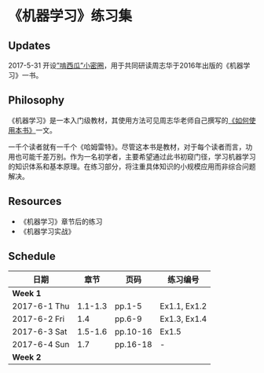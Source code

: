 # 《机器学习》练习集

## Updates

2017-5-31 开设[”啃西瓜”小密圈](http://t.xiaomiquan.com/uNvNBi6)，用于共同研读周志华于2016年出版的《机器学习》一书。

## Philosophy

《机器学习》是一本入门级教材，其使用方法可见周志华老师自己撰写的[《如何使用本书》](https://cs.nju.edu.cn/zhouzh/zhouzh.files/publication/MLbook2016.htm)一文。

一千个读者就有一千个《哈姆雷特》。尽管这本书是教材，对于每个读者而言，功用也可能千差万别。作为一名初学者，主要希望通过此书初窥门径，学习机器学习的知识体系和基本原理。在练习部分，将注重具体知识的小规模应用而非综合问题解决。

## Resources

- 《机器学习》章节后的练习
- 《机器学习实战》

## Schedule

|日期|章节|页码|练习编号|
|----|----|----|----|
|**Week 1**|
|2017-6-1 Thu|1.1-1.3|pp.1-5|Ex1.1, Ex1.2|
|2017-6-2 Fri|1.4    |pp.6-9|Ex1.3, Ex1.4|
|2017-6-3 Sat|1.5-1.6|pp.10-16|Ex1.5|
|2017-6-4 Sun|1.7|pp.16-18|-|
|**Week 2**|
